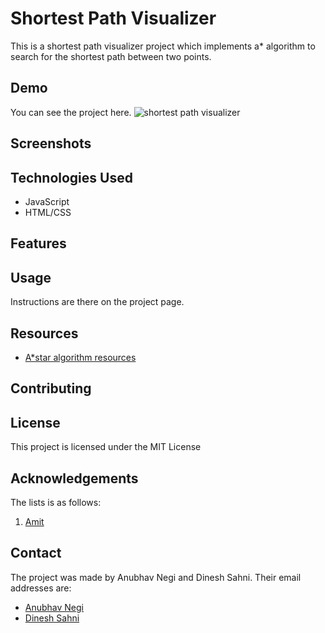 # Shortest Path Visualizer 

This is a shortest path visualizer project which implements a* algorithm to search for the shortest path between two points. 

## Demo

You can see the project here. ![shortest path visualizer](https://shortest-path-vizualizer.vercel.app/)

## Screenshots

<!-- [If you have any screenshots or visual examples of your visualizer in action, include them here.] -->

## Technologies Used

<!-- [List the technologies or libraries you used to develop your visualizer. For example:] -->

-   JavaScript
-   HTML/CSS

## Features

<!-- -   [List the key features of your visualizer]
-   [Explain any unique or standout features] -->

## Usage

Instructions are there on the project page.

<!-- ## Installation

[If your visualizer requires installation or setup steps, outline them here. For example, if it requires specific dependencies or packages to be installed.]

1.  Clone the repository:
    
    bashCopy code
    
    `git clone [repository_url]`
    
2.  Open the project in your preferred code editor.
    
3.  Open `index.html` in a web browser.
     -->

## Resources

<!-- [List the resources you used or referenced while developing your visualizer. This could include blog posts, tutorials, documentation, or any other relevant sources.] -->

-   [A*star algorithm resources](http://theory.stanford.edu/~amitp/GameProgramming/AStarComparison.html#the-a-star-algorithm)


## Contributing

<!-- [If you would like to encourage others to contribute to your project, provide guidelines on how they can do so.] -->

## License
This project is licensed under the MIT License

## Acknowledgements

The lists is as follows:
1. [Amit](https://www.redblobgames.com/)


## Contact

The project was made by Anubhav Negi and Dinesh Sahni. Their email addresses are:
-   [Anubhav Negi](mailto:anubhavnegi54@gmail.com)
-   [Dinesh Sahni](mailto:dineshsahni6@gmail.com)

